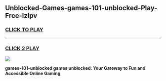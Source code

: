
## Unblocked-Games-games-101-unblocked-Play-Free-lzlpv
<h3>
<a href="https://premium76.site?title=games-101-unblocked&ref=18A1">CLICK TO PLAY</a></h3>
<hr>

<h3>
<a href="https://premium76.site?title=games-101-unblocked&ref=18A1">CLICK 2 PLAY</a>
  
</h3>

<a href="https://premium76.site?title=games-101-unblocked&ref=18A1"><img src="https://clearcache.store/games.png"></a>


**games-101-unblocked games unblocked: Your Gateway to Fun and Accessible Online Gaming**
